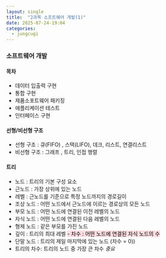 ```yaml
---
layout: single
title:  "2과목 소프트웨어 개발(1)"
date: 2025-07-24-19:04 
categories:
  - jungcugi
---
```


### 소프트웨어 개발

#### 목차

- 데이터 입출력 구현
- 통합 구현
- 제품소포트웨어 패키징
- 애플리케이션 테스트
- 인터페이스 구현


#### 선형/비선형 구조

- 선형 구조 : 큐(FIFO) , 스택(LIFO), 데크, 리스트, 연결리스트
- 비선형 구조 : 그래프 , 트리, 인접 행렬

#### 트리

- 노드       : 트리의 기본 구성 요소
- 근노드     : 가장 상위에 있는 노드
- 레벨       : 근노드를 기준으로 특정 노드까지의 경로길이
- 조상 노드  : 어떤 노드에서 근노드에 이르는 경로상의 모든 노드
- 부모 노드  : 어떤 노드에 연결된 이전 레벨의 노드
- 자식 노드  : 어떤 노드에 연결된 다음 레벨의 노드
- 형제 노드  : 같은 부모를 가진 노드
- 깊이       : 트리의 최대 레벨
<mark style='background-color: #ffdce0'> - 차수       : 어떤 노드에 연결된 자식 노드의 수 </mark>
- 단말 노드  : 트리의 제일 마지막에 있는 노드 (차수 = 0))
- 트리의 차수: 트리의 노드 중 가장 큰 차수  *중요*
